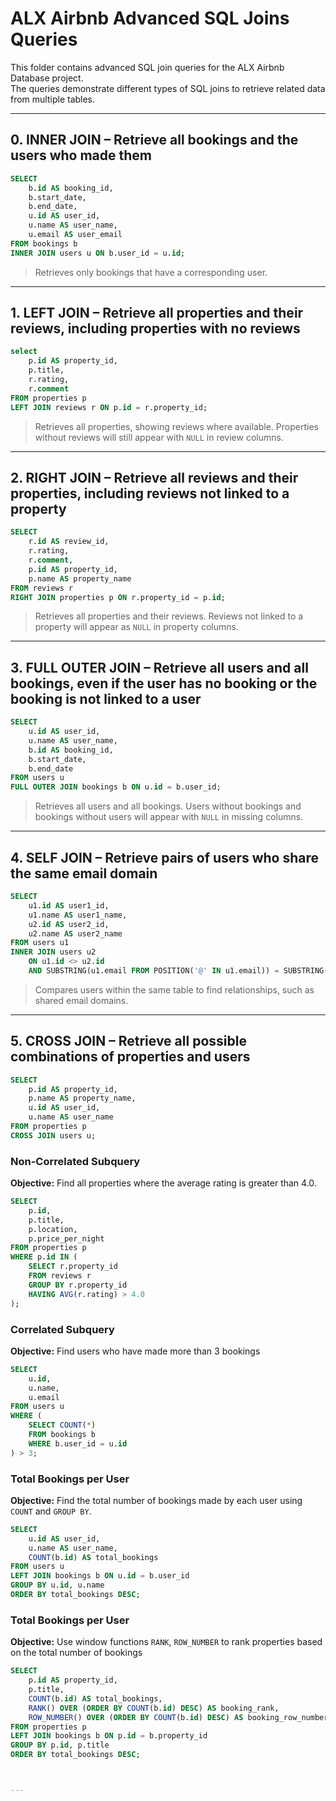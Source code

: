 # ALX Airbnb Advanced SQL Joins Queries

This folder contains advanced SQL join queries for the ALX Airbnb Database project.  
The queries demonstrate different types of SQL joins to retrieve related data from multiple tables.

---

## 0. INNER JOIN – Retrieve all bookings and the users who made them
```sql
SELECT
    b.id AS booking_id,
    b.start_date,
    b.end_date,
    u.id AS user_id,
    u.name AS user_name,
    u.email AS user_email
FROM bookings b
INNER JOIN users u ON b.user_id = u.id;
```
> Retrieves only bookings that have a corresponding user.

---

## 1. LEFT JOIN – Retrieve all properties and their reviews, including properties with no reviews
```sql
select
    p.id AS property_id,
    p.title,
    r.rating,
    r.comment
FROM properties p
LEFT JOIN reviews r ON p.id = r.property_id;

```
> Retrieves all properties, showing reviews where available. Properties without reviews will still appear with `NULL` in review columns.

---

## 2. RIGHT JOIN – Retrieve all reviews and their properties, including reviews not linked to a property
```sql
SELECT
    r.id AS review_id,
    r.rating,
    r.comment,
    p.id AS property_id,
    p.name AS property_name
FROM reviews r
RIGHT JOIN properties p ON r.property_id = p.id;
```
> Retrieves all properties and their reviews. Reviews not linked to a property will appear as `NULL` in property columns.

---

## 3. FULL OUTER JOIN – Retrieve all users and all bookings, even if the user has no booking or the booking is not linked to a user
```sql
SELECT
    u.id AS user_id,
    u.name AS user_name,
    b.id AS booking_id,
    b.start_date,
    b.end_date
FROM users u
FULL OUTER JOIN bookings b ON u.id = b.user_id;

```
> Retrieves all users and all bookings. Users without bookings and bookings without users will appear with `NULL` in missing columns.

---

## 4. SELF JOIN – Retrieve pairs of users who share the same email domain
```sql
SELECT
    u1.id AS user1_id,
    u1.name AS user1_name,
    u2.id AS user2_id,
    u2.name AS user2_name
FROM users u1
INNER JOIN users u2 
    ON u1.id <> u2.id
    AND SUBSTRING(u1.email FROM POSITION('@' IN u1.email)) = SUBSTRING(u2.email FROM POSITION('@' IN u2.email));
```
> Compares users within the same table to find relationships, such as shared email domains.

---

## 5. CROSS JOIN – Retrieve all possible combinations of properties and users
```sql
SELECT
    p.id AS property_id,
    p.name AS property_name,
    u.id AS user_id,
    u.name AS user_name
FROM properties p
CROSS JOIN users u;
```


### Non-Correlated Subquery  
**Objective:** Find all properties where the average rating is greater than 4.0.  

```sql
SELECT 
    p.id,
    p.title,
    p.location,
    p.price_per_night
FROM properties p
WHERE p.id IN (
    SELECT r.property_id
    FROM reviews r
    GROUP BY r.property_id
    HAVING AVG(r.rating) > 4.0
);
```
### Correlated Subquery  
**Objective:** Find users who have made more than 3 bookings 
```sql
SELECT 
    u.id,
    u.name,
    u.email
FROM users u
WHERE (
    SELECT COUNT(*)
    FROM bookings b
    WHERE b.user_id = u.id
) > 3;
```
### Total Bookings per User  
**Objective:** Find the total number of bookings made by each user using `COUNT` and `GROUP BY`.  

```sql
SELECT 
    u.id AS user_id,
    u.name AS user_name,
    COUNT(b.id) AS total_bookings
FROM users u
LEFT JOIN bookings b ON u.id = b.user_id
GROUP BY u.id, u.name
ORDER BY total_bookings DESC;
```
### Total Bookings per User
**Objective:** Use window functions `RANK`, `ROW_NUMBER` to rank properties based on the total number of bookings

```sql
SELECT
    p.id AS property_id,
    p.title,
    COUNT(b.id) AS total_bookings,
    RANK() OVER (ORDER BY COUNT(b.id) DESC) AS booking_rank,
    ROW_NUMBER() OVER (ORDER BY COUNT(b.id) DESC) AS booking_row_number
FROM properties p
LEFT JOIN bookings b ON p.id = b.property_id
GROUP BY p.id, p.title
ORDER BY total_bookings DESC;



---